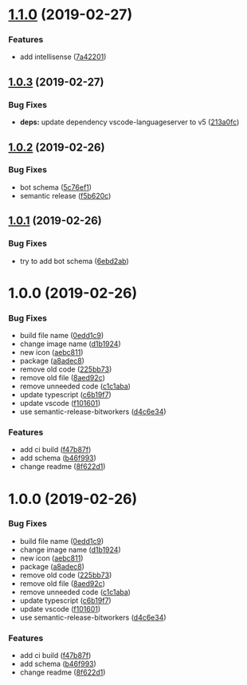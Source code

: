 # [1.1.0](https://github.com/SimonSiefke/vscode-chatdown/compare/v1.0.3...v1.1.0) (2019-02-27)


### Features

* add intellisense ([7a42201](https://github.com/SimonSiefke/vscode-chatdown/commit/7a42201))

## [1.0.3](https://github.com/SimonSiefke/vscode-chatdown/compare/v1.0.2...v1.0.3) (2019-02-27)


### Bug Fixes

* **deps:** update dependency vscode-languageserver to v5 ([213a0fc](https://github.com/SimonSiefke/vscode-chatdown/commit/213a0fc))

## [1.0.2](https://github.com/SimonSiefke/vscode-chatdown/compare/v1.0.1...v1.0.2) (2019-02-26)


### Bug Fixes

* bot schema ([5c76ef1](https://github.com/SimonSiefke/vscode-chatdown/commit/5c76ef1))
* semantic release ([f5b620c](https://github.com/SimonSiefke/vscode-chatdown/commit/f5b620c))

## [1.0.1](https://github.com/SimonSiefke/vscode-chatdown/compare/v1.0.0...v1.0.1) (2019-02-26)


### Bug Fixes

* try to add bot schema ([6ebd2ab](https://github.com/SimonSiefke/vscode-chatdown/commit/6ebd2ab))

# 1.0.0 (2019-02-26)


### Bug Fixes

* build file name ([0edd1c9](https://github.com/SimonSiefke/vscode-chatdown/commit/0edd1c9))
* change image name ([d1b1924](https://github.com/SimonSiefke/vscode-chatdown/commit/d1b1924))
* new icon ([aebc811](https://github.com/SimonSiefke/vscode-chatdown/commit/aebc811))
* package ([a8adec8](https://github.com/SimonSiefke/vscode-chatdown/commit/a8adec8))
* remove old code ([225bb73](https://github.com/SimonSiefke/vscode-chatdown/commit/225bb73))
* remove old file ([8aed92c](https://github.com/SimonSiefke/vscode-chatdown/commit/8aed92c))
* remove unneeded code ([c1c1aba](https://github.com/SimonSiefke/vscode-chatdown/commit/c1c1aba))
* update typescript ([c6b19f7](https://github.com/SimonSiefke/vscode-chatdown/commit/c6b19f7))
* update vscode ([f101601](https://github.com/SimonSiefke/vscode-chatdown/commit/f101601))
* use semantic-release-bitworkers ([d4c6e34](https://github.com/SimonSiefke/vscode-chatdown/commit/d4c6e34))


### Features

* add ci build ([f47b87f](https://github.com/SimonSiefke/vscode-chatdown/commit/f47b87f))
* add schema ([b46f993](https://github.com/SimonSiefke/vscode-chatdown/commit/b46f993))
* change readme ([8f622d1](https://github.com/SimonSiefke/vscode-chatdown/commit/8f622d1))

# 1.0.0 (2019-02-26)


### Bug Fixes

* build file name ([0edd1c9](https://github.com/SimonSiefke/vscode-chatdown/commit/0edd1c9))
* change image name ([d1b1924](https://github.com/SimonSiefke/vscode-chatdown/commit/d1b1924))
* new icon ([aebc811](https://github.com/SimonSiefke/vscode-chatdown/commit/aebc811))
* package ([a8adec8](https://github.com/SimonSiefke/vscode-chatdown/commit/a8adec8))
* remove old code ([225bb73](https://github.com/SimonSiefke/vscode-chatdown/commit/225bb73))
* remove old file ([8aed92c](https://github.com/SimonSiefke/vscode-chatdown/commit/8aed92c))
* remove unneeded code ([c1c1aba](https://github.com/SimonSiefke/vscode-chatdown/commit/c1c1aba))
* update typescript ([c6b19f7](https://github.com/SimonSiefke/vscode-chatdown/commit/c6b19f7))
* update vscode ([f101601](https://github.com/SimonSiefke/vscode-chatdown/commit/f101601))
* use semantic-release-bitworkers ([d4c6e34](https://github.com/SimonSiefke/vscode-chatdown/commit/d4c6e34))


### Features

* add ci build ([f47b87f](https://github.com/SimonSiefke/vscode-chatdown/commit/f47b87f))
* add schema ([b46f993](https://github.com/SimonSiefke/vscode-chatdown/commit/b46f993))
* change readme ([8f622d1](https://github.com/SimonSiefke/vscode-chatdown/commit/8f622d1))
